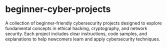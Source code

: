 # beginner-cyber-projects
A collection of beginner-friendly cybersecurity projects designed to explore fundamental concepts in ethical hacking, cryptography, and network security. Each project includes clear instructions, code samples, and explanations to help newcomers learn and apply cybersecurity techniques.
